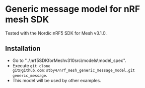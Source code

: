 # Generic message model for nRF mesh SDK

Tested with the Nordic nRF5 SDK for Mesh v3.1.0.

## Installation
- Go to "..\nrf5SDKforMeshv310src\models\model_spec\".
- Execute `git clone git@github.com:stby4/nrf_mesh_generic_message_model.git generic_message`.
- This model will be used by other examples.